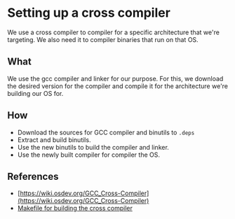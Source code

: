 # Setting up a cross compiler
We use a cross compiler to compiler for a specific architecture that we're
targeting. We also need it to compiler binaries that run on that OS.

## What
We use the gcc compiler and linker for our purpose. For this, we download the
desired version for the compiler and compile it for the architecture we're
building our OS for.

## How
- Download the sources for GCC compiler and binutils to `.deps`
- Extract and build binutils.
- Use the new binutils to build the compiler and linker.
- Use the newly built compiler for compiler the OS.

## References
- [https://wiki.osdev.org/GCC_Cross-Compiler](https://wiki.osdev.org/GCC_Cross-Compiler)
- [Makefile for building the cross compiler](https://github.com/coditva/Jazz/blob/master/.deps/makefile)
